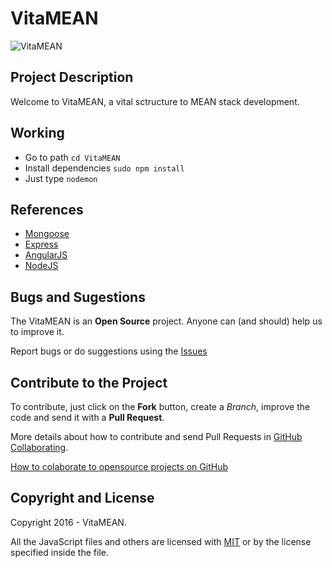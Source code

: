 # VitaMEAN #

![VitaMEAN](http://i.imgur.com/ZaxJH8n.png)

## Project Description ##

Welcome to VitaMEAN, a vital sctructure to MEAN stack development.

## Working ##

* Go to path `cd VitaMEAN`
* Install dependencies `sudo npm install`
* Just type `nodemon`

## References ##

* [Mongoose](http://mongoosejs.com/)
* [Express](http://expressjs.com/)
* [AngularJS](https://angularjs.org/)
* [NodeJS](https://nodejs.org/)

## Bugs and Sugestions ##

The VitaMEAN is an **Open Source** project. Anyone can (and should) help us to improve it.

Report bugs or do suggestions using the [Issues](https://github.com/fccoelho7/VitaMEAN/issues)

## Contribute to the Project ##

To contribute, just click on the **Fork** button, create a *Branch*, improve the code and send it with a **Pull Request**.

More details about how to contribute and send Pull Requests in [GitHub Collaborating](https://help.github.com/categories/63/articles).

[How to colaborate to opensource projects on GitHub](http://www.youtube.com/watch?v=H3olaBo83As)

## Copyright and License ##

Copyright 2016 - VitaMEAN.

All the JavaScript files and others are licensed with [MIT](http://opensource.org/licenses/MIT) or by the license specified inside the file.
